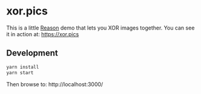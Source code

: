 # xor.pics

This is a little [Reason](https://reasonml.github.io/) demo that lets you XOR
images together. You can see it in action at: https://xor.pics

## Development

```sh
yarn install
yarn start
````

Then browse to: http://localhost:3000/
